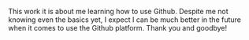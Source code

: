 This work it is about me learning how to use Github. Despite me not knowing even the basics yet, I expect I can be much better in the future when it comes to use the Github platform. Thank you and goodbye!
